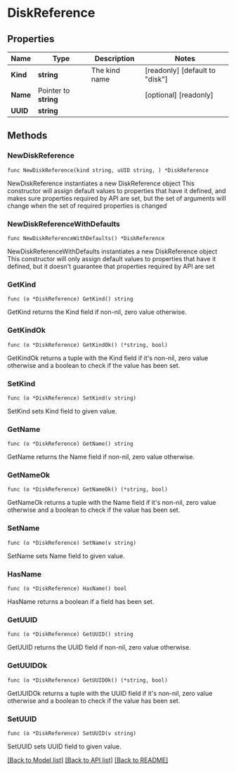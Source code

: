 # DiskReference

## Properties

Name | Type | Description | Notes
------------ | ------------- | ------------- | -------------
**Kind** | **string** | The kind name | [readonly] [default to "disk"]
**Name** | Pointer to **string** |  | [optional] [readonly] 
**UUID** | **string** |  | 

## Methods

### NewDiskReference

`func NewDiskReference(kind string, uUID string, ) *DiskReference`

NewDiskReference instantiates a new DiskReference object
This constructor will assign default values to properties that have it defined,
and makes sure properties required by API are set, but the set of arguments
will change when the set of required properties is changed

### NewDiskReferenceWithDefaults

`func NewDiskReferenceWithDefaults() *DiskReference`

NewDiskReferenceWithDefaults instantiates a new DiskReference object
This constructor will only assign default values to properties that have it defined,
but it doesn't guarantee that properties required by API are set

### GetKind

`func (o *DiskReference) GetKind() string`

GetKind returns the Kind field if non-nil, zero value otherwise.

### GetKindOk

`func (o *DiskReference) GetKindOk() (*string, bool)`

GetKindOk returns a tuple with the Kind field if it's non-nil, zero value otherwise
and a boolean to check if the value has been set.

### SetKind

`func (o *DiskReference) SetKind(v string)`

SetKind sets Kind field to given value.


### GetName

`func (o *DiskReference) GetName() string`

GetName returns the Name field if non-nil, zero value otherwise.

### GetNameOk

`func (o *DiskReference) GetNameOk() (*string, bool)`

GetNameOk returns a tuple with the Name field if it's non-nil, zero value otherwise
and a boolean to check if the value has been set.

### SetName

`func (o *DiskReference) SetName(v string)`

SetName sets Name field to given value.

### HasName

`func (o *DiskReference) HasName() bool`

HasName returns a boolean if a field has been set.

### GetUUID

`func (o *DiskReference) GetUUID() string`

GetUUID returns the UUID field if non-nil, zero value otherwise.

### GetUUIDOk

`func (o *DiskReference) GetUUIDOk() (*string, bool)`

GetUUIDOk returns a tuple with the UUID field if it's non-nil, zero value otherwise
and a boolean to check if the value has been set.

### SetUUID

`func (o *DiskReference) SetUUID(v string)`

SetUUID sets UUID field to given value.



[[Back to Model list]](../README.md#documentation-for-models) [[Back to API list]](../README.md#documentation-for-api-endpoints) [[Back to README]](../README.md)


